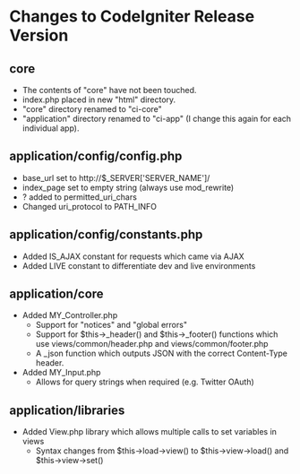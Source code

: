 Changes to CodeIgniter Release Version
======================================

core
----

* The contents of "core" have not been touched.
* index.php placed in new "html" directory.
* "core" directory renamed to "ci-core"
* "application" directory renamed to "ci-app" (I change this again for each individual app).


application/config/config.php
-----------------------------

* base_url set to http://$_SERVER['SERVER_NAME']/
* index_page set to empty string (always use mod_rewrite)
* ? added to permitted_uri_chars
* Changed uri_protocol to PATH_INFO


application/config/constants.php
--------------------------------

* Added IS_AJAX constant for requests which came via AJAX
* Added LIVE constant to differentiate dev and live environments


application/core
----------------

* Added MY_Controller.php
	* Support for "notices" and "global errors"
	* Support for $this->\_header() and $this->\_footer() functions which use views/common/header.php and views/common/footer.php
	* A _json function which outputs JSON with the correct Content-Type header.
* Added MY_Input.php
	* Allows for query strings when required (e.g. Twitter OAuth)
	
	
application/libraries
---------------------

* Added View.php library which allows multiple calls to set variables in views
	* Syntax changes from $this->load->view() to $this->view->load() and $this->view->set()